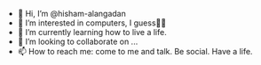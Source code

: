 - 👋 Hi, I’m @hisham-alangadan
- 👀 I’m interested in computers, I guess🤷‍♂️
- 🌱 I’m currently learning how to live a life.
- 💞️ I’m looking to collaborate on ...
- 📫 How to reach me: come to me and talk. Be social. Have a life.

<!---
hisham-alangadan/hisham-alangadan is a ✨ special ✨ repository because its `README.md` (this file) appears on your GitHub profile.
You can click the Preview link to take a look at your changes.
--->
